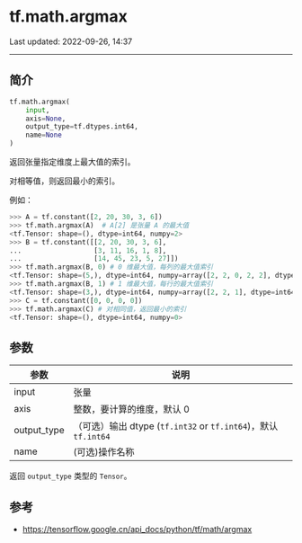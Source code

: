 # tf.math.argmax

Last updated: 2022-09-26, 14:37
****

## 简介

```python
tf.math.argmax(
    input,
    axis=None,
    output_type=tf.dtypes.int64,
    name=None
)
```

返回张量指定维度上最大值的索引。

对相等值，则返回最小的索引。

例如：

```python
>>> A = tf.constant([2, 20, 30, 3, 6])
>>> tf.math.argmax(A)  # A[2] 是张量 A 的最大值
<tf.Tensor: shape=(), dtype=int64, numpy=2>
>>> B = tf.constant([[2, 20, 30, 3, 6],
...                  [3, 11, 16, 1, 8],
...                  [14, 45, 23, 5, 27]])
>>> tf.math.argmax(B, 0) # 0 维最大值，每列的最大值索引
<tf.Tensor: shape=(5,), dtype=int64, numpy=array([2, 2, 0, 2, 2], dtype=int64)>
>>> tf.math.argmax(B, 1) # 1 维最大值，每行的最大值索引
<tf.Tensor: shape=(3,), dtype=int64, numpy=array([2, 2, 1], dtype=int64)>
>>> C = tf.constant([0, 0, 0, 0])
>>> tf.math.argmax(C) # 对相同值，返回最小的索引
<tf.Tensor: shape=(), dtype=int64, numpy=0>
```

## 参数

|参数|说明|
|---|---|
|input|张量|
|axis|整数，要计算的维度，默认 0|
|output_type|（可选）输出 dtype (`tf.int32` or `tf.int64`)，默认 `tf.int64`|
|name|(可选)操作名称|

返回 `output_type` 类型的 `Tensor`。

## 参考

- https://tensorflow.google.cn/api_docs/python/tf/math/argmax
